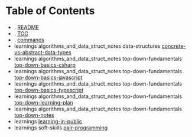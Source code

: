 # Table of Contents

- . [README](./README.md)
- . [TOC](./TOC.md)
- . [commands](./commands.md)
- learnings    algorithms_and_data_struct_notes    data-structures [concrete-vs-abstract-data-types](./learnings/algorithms_and_data_struct_notes/data-structures/concrete-vs-abstract-data-types.md)
- learnings    algorithms_and_data_struct_notes    top-down-fundamentals [top-down-basics-csharp](./learnings/algorithms_and_data_struct_notes/top-down-fundamentals/top-down-basics-csharp.cs)
- learnings    algorithms_and_data_struct_notes    top-down-fundamentals [top-down-basics-javascript](./learnings/algorithms_and_data_struct_notes/top-down-fundamentals/top-down-basics-javascript.js)
- learnings    algorithms_and_data_struct_notes    top-down-fundamentals [top-down-basics-typescript](./learnings/algorithms_and_data_struct_notes/top-down-fundamentals/top-down-basics-typescript.ts)
- learnings    algorithms_and_data_struct_notes    top-down-fundamentals [top-down-learning-plan](./learnings/algorithms_and_data_struct_notes/top-down-fundamentals/top-down-learning-plan.md)
- learnings    algorithms_and_data_struct_notes    top-down-fundamentals [top-down-notes](./learnings/algorithms_and_data_struct_notes/top-down-fundamentals/top-down-notes.md)
- learnings [learning-in-public](./learnings/learning-in-public.md)
- learnings    soft-skills [pair-programming](./learnings/soft-skills/pair-programming.md)
